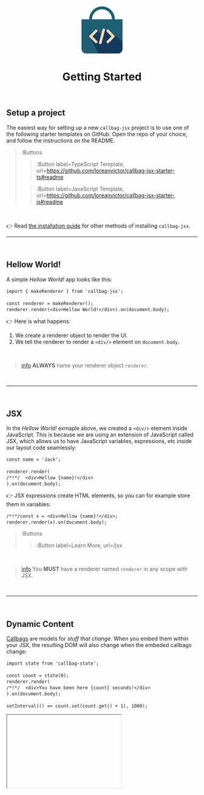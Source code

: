 <div align="center">
  <img src="/docs/assets/callbag-jsx.svg" width="128px"/>
  <h1>Getting Started</h1>
</div>

<br>

## Setup a project

The easiest way for setting up a new `callbag-jsx` project is to use one of the following
starter templates on GitHub. Open the repo of your choice, and follow the instructions on the README.

> :Buttons
> > :Button label=TypeScript Template, url=https://github.com/loreanvictor/callbag-jsx-starter-ts#readme
>
> > :Button label=JavaScript Template, url=https://github.com/loreanvictor/callbag-jsx-starter-js#readme

<br>

👉 Read [the installation guide](/install) for other methods of installing `callbag-jsx`.

---

<br>

## Hellow World!

A simple _Hellow World!_ app looks like this:

```tsx
import { makeRenderer } from 'callbag-jsx';

const renderer = makeRenderer();
renderer.render(<div>Hellow World!</div>).on(document.body);
```

👉 Here is what happens:
1. We create a renderer object to render the UI.
1. We tell the renderer to render a `<div/>` element on `document.body`.

<br>

> [info](:Icon (align=-6px)) **ALWAYS** name your renderer object `renderer`.

<br>

---

<br>

## JSX

In the _Hellow World!_ exmaple above, we created a `<div/>` element inside JavaScript.
This is because we are using an extension of JavaScript called JSX, which allows us to
have JavaScript variables, expressions, etc inside our layout code seamlessly:

```tsx
const name = 'Jack';

renderer.render(
/*!*/  <div>Hellow {name}!</div>
).on(document.body);
```

👉 JSX expressions create HTML elements, so you can for example store them in variables:

```tsx
/*!*/const x = <div>Hellow {name}!</div>;
renderer.render(x).on(document.body);
```

> :Buttons
> > :Button label=Learn More, url=/jsx

<br>

> [info](:Icon (align=-6px)) You **MUST** have a renderer named `renderer` in any scope with JSX.

<br>

---

<br>

## Dynamic Content

[Callbags](https://github.com/callbag/callbag) are models for _stuff that change_.
When you embed them within your JSX, 
the resulting DOM will also change when the embeded callbags change:

```tsx
import state from 'callbag-state';

const count = state(0);
renderer.render(
/*!*/  <div>You have been here {count} seconds!</div>
).on(document.body);

setInterval(() => count.set(count.get() + 1), 1000);
```
<iframe deferred-src="https://callbag-jsx-demo-timer.stackblitz.io" height="192"/>

> :Buttons
> > :Button label=Playground, url=https://stackblitz.com/edit/callbag-jsx-demo-timer
>
> > :Button label=Learn More, url=/dom/content

<br>

👉 You can similarly bind attributes of DOM elements to callbags:

```tsx
<div title={count}>Hover to see how many seconds you've been here.</div>
```

> :Buttons
> > :Button label=Learn More, url=/dom/attributes

<br>

---

<br>

## DOM Events

You can capture DOM events by providing an event listener function:

```tsx
const count = state(0);

renderer.render(
/*!*/  <div onclick={() => count.set(count.get() + 1)}>
/*!*/    You have clicked this {count} times!
/*!*/  </div>
).on(document.body);
```
<iframe deferred-src="https://callbag-jsx-demo-clicks.stackblitz.io" height="192"/>

> :Buttons
> > :Button label=Playground, url=https://stackblitz.com/edit/callbag-jsx-demo-clicks?file=index.tsx
>
> > :Button label=Learn More, url=/dom/events

<br>

---

<br>

## User Input

You can fetch user input using `_state` attribute:

```tsx
const input = state('');

renderer.render(<>
/*!*/  <input _state={input} type='text' placeholder='type something ...'/>
/*!*/  <div>You typed: {input}</div>
</>).on(document.body);
```
<iframe deferred-src="https://callbag-jsx-demo-input.stackblitz.io" height="192"/>

> :Buttons
> > :Button label=Playground, url=https://stackblitz.com/edit/callbag-jsx-demo-input?file=index.tsx
>
> > :Button label=Learn More, url=/dom/inputs

<br>

---

<br>

## Dynamic Expressions

You can use [`expr`](https://github.com/loreanvictor/callbag-expr) 
to easily create callbags based on expressions from other callbags:

```tsx
import expr from 'callbag-expr';

const input = state('');
const length = expr($ => $(input).length);

renderer.render(<>
/*!*/  <input _state={input} type='text' placeholder='type something ...'/>
/*!*/  <div>You typed {length} characters.</div>
</>).on(document.body);
```
<iframe deferred-src="https://callbag-jsx-demo-input1.stackblitz.io" height="192"/>

> :Buttons
> > :Button label=Playground, url=https://stackblitz.com/edit/callbag-jsx-demo-input1?file=index.tsx
>
> > :Button label=Learn More, url=/reactivity/expressions

<br>

---

<br>

## Dynamic Styles & Classes

Alongside dynamic content and attribute, you can specifically set dynamic styles
for your element by providing a _style map_ with some of its values being callbags:

```tsx
const count = state(0);

const add = () => count.set(count.get() + 1);
const color = expr($ => $(count) % 2 ? 'red' : 'green');

renderer.render(
/*!*/  <div onclick={add} style={{ color }}>
/*!*/    You have clicked {count} times!
/*!*/  </div>
).on(document.body);
```

<iframe height="192" deferred-src="https://callbag-jsx-demo.stackblitz.io/" />

> :Buttons
> > :Button label=Playground, url=https://stackblitz.com/edit/callbag-jsx-demo
>
> > :Button label=Learn More, url=/dom/styles

<br>

👉 Similarly, you can use callbags to dynamically change classes of a particular element.

```tsx
<div class={{ odd: expr($ => $(i) % 2 === 0) }}/>
```

> :Buttons
> > :Button label=Learn More, url=/dom/classes

<br>

---

<br>

## Conditional DOM

`<Conditional/>` component enables creating elements that appear conditionally:

```tsx
import { Conditional } from 'callbag-jsx';

const show = state(true);

renderer.render(<>
  <input type='checkbox' _state={show}/> Show stuff
/*!*/  <Conditional if={show}
/*!*/    then={() => <div>🦄🪕Stuff Are Shown ... 🪕🦄</div>}
/*!*/    else={() => <div>Not showing stuff</div>}
/*!*/  />
</>).on(document.body);
```

<iframe height="192" deferred-src="https://callbag-jsx-demo-conditional.stackblitz.io/" />

> :Buttons
> > :Button label=Playground, url=https://stackblitz.com/edit/callbag-jsx-demo-conditional
>
> > :Button label=Learn More, url=/dom/conditionals

<br>

---

<br>

## Dynamic Lists (Loops)

You can use `<List/>` component to create dynamic lists:

```tsx
import { List } from 'callbag-jsx';

const records = state([]);
const add = () => records.set(records.get().concat(new Date()));
const clear = () => records.set([]);

renderer.render(<>
/*!*/  <button onclick={add}>Add</button>
/*!*/  <button onclick={clear}>Clear</button>
/*!*/  <ul>
/*!*/    <List of={records} each={record => <li>{record}</li>}/>
/*!*/  </ul>
</>).on(document.body);
```

<iframe height="256" deferred-src="https://callbag-jsx-demo-list.stackblitz.io/" />

> :Buttons
> > :Button label=Playground, url=https://stackblitz.com/edit/callbag-jsx-demo-list
>
> > :Button label=Learn More, url=/dom/lists

<br>

> [info](:Icon (align=-6px)) If your callbag is not a state, use `<For/>` instead of `<List/>`.

<br>

---

<br>

## Components

In `callbag-jsx`, components are functions that are used to create similar parts of the UI:

```tsx
const records = state([]);
const add = () => records.set(records.get().concat(new Date()));
const clear = () => records.set([]);

/*!*/function Record({ record }, renderer) {
/*!*/  const remove = () => records.set(records.get().filter(r => r !== record.get()));
/*!*/
/*!*/  return <div>{ record } <button onclick={remove}>X</button></div>
/*!*/}

renderer.render(
  <>
    <button onclick={add}>Add</button>
    <button onclick={clear}>Clear</button>
    <List of={records} each={record => <Record record={record}/>}/>
  </>
).on(document.body);
```

<iframe height="256" deferred-src="https://callbag-jsx-demo-components.stackblitz.io/" />

> :Buttons
> > :Button label=Playground, url=https://stackblitz.com/edit/callbag-jsx-demo-components
>
> > :Button label=Learn More, url=/components/overview

<br>

> [info](:Icon (align=-6px)) Components **MUST** have a second argument called `renderer`.

<br><br>

## Quick Links

- [The DOM Renderer](/dom/renderer)
- [Callbags](/reactivity/callbags)
- [Components Overview](/components/overview)

<br><br>

> :ToCPrevNext